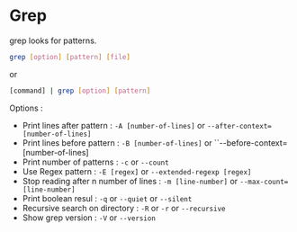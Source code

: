 # Grep

grep looks for patterns.

```bash
grep [option] [pattern] [file]
```

or 

```bash
[command] | grep [option] [pattern]
```

Options :

- Print lines after pattern :  ``-A [number-of-lines]`` or ``--after-context=[number-of-lines]``
- Print lines before pattern :  ``-B [number-of-lines]`` or ``--before-context=[number-of-lines]
- Print number of patterns : ``-c`` or ``--count``
- Use Regex pattern : ``-E [regex]`` or ``--extended-regexp [regex]``
- Stop reading after n number of lines : ``-m [line-number]`` or ``--max-count=[line-number]``
- Print boolean resul : ``-q`` or ``--quiet`` or ``--silent``
- Recursive search on directory : ``-R`` or ``-r`` or ``--recursive``
- Show grep version  : ``-V`` or ``--version``